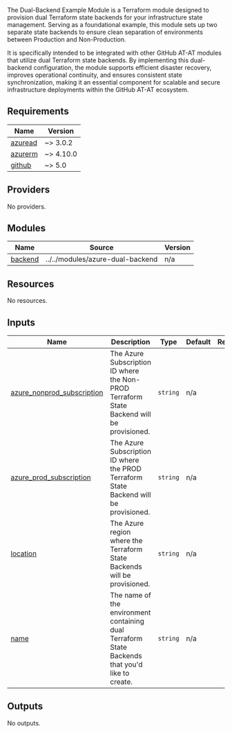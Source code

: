 The Dual-Backend Example Module is a Terraform module designed to provision dual Terraform state backends for your infrastructure state management. Serving as a foundational example, this module sets up two separate state backends to ensure clean separation of environments between Production and Non-Production. 

It is specifically intended to be integrated with other GitHub AT-AT modules that utilize dual Terraform state backends. By implementing this dual-backend configuration, the module supports efficient disaster recovery, improves operational continuity, and ensures consistent state synchronization, making it an essential component for scalable and secure infrastructure deployments within the GitHub AT-AT ecosystem.

<!-- BEGIN_TF_DOCS -->
## Requirements

| Name | Version |
|------|---------|
| <a name="requirement_azuread"></a> [azuread](#requirement\_azuread) | ~> 3.0.2 |
| <a name="requirement_azurerm"></a> [azurerm](#requirement\_azurerm) | ~> 4.10.0 |
| <a name="requirement_github"></a> [github](#requirement\_github) | ~> 5.0 |

## Providers

No providers.

## Modules

| Name | Source | Version |
|------|--------|---------|
| <a name="module_backend"></a> [backend](#module\_backend) | ../../modules/azure-dual-backend | n/a |

## Resources

No resources.

## Inputs

| Name | Description | Type | Default | Required |
|------|-------------|------|---------|:--------:|
| <a name="input_azure_nonprod_subscription"></a> [azure\_nonprod\_subscription](#input\_azure\_nonprod\_subscription) | The Azure Subscription ID where the Non-PROD Terraform State Backend will be provisioned. | `string` | n/a | yes |
| <a name="input_azure_prod_subscription"></a> [azure\_prod\_subscription](#input\_azure\_prod\_subscription) | The Azure Subscription ID where the PROD Terraform State Backend will be provisioned. | `string` | n/a | yes |
| <a name="input_location"></a> [location](#input\_location) | The Azure region where the Terraform State Backends will be provisioned. | `string` | n/a | yes |
| <a name="input_name"></a> [name](#input\_name) | The name of the environment containing dual Terraform State Backends that you'd like to create. | `string` | n/a | yes |

## Outputs

No outputs.
<!-- END_TF_DOCS -->